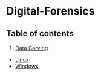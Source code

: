 # Digital-Forensics

<!--  ## File/Data Carving of deleted file (JPG/GIF) from USB/Disk Partition Forensic Image using manual method (cli on Linux OS). -->

## **Table of contents**

1. [Data Carving](https://github.com/Ahmad-Rasheed-01/Digital-Forensics#Data-carving)
-  [Linux](https://github.com/Ahmad-Rasheed-01/Digital-Forensics#Linux)
-  [Windows](https://github.com/Ahmad-Rasheed-01/Digital-Forensics#windows)
